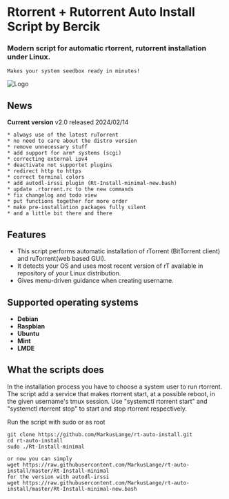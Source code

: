 
# Rtorrent + Rutorrent Auto Install Script by Bercik
### Modern script for automatic rtorrent, rutorrent installation under Linux.
	Makes your system seedbox ready in minutes!

![Logo](https://i.imgur.com/KtvJriL.jpg)

## News

**Current version** v2.0 released 2024/02/14

    * always use of the latest ruTorrent
    * no need to care about the distro version
    * remove unnecessary stuff
    * add support for arm* systems (scgi)
    * correcting external ipv4
    * deactivate not supportet plugins
    * redirect http to https
    * correct terminal colors
    * add autodl-irssi plugin (Rt-Install-minimal-new.bash)
    * update .rtorrent.rc to the new commands
    * fix changelog and todo view
	* put functions together for more order
	* make pre-installation packages fully silent
    * and a little bit there and there

## Features ##

* This script performs automatic installation of rTorrent (BitTorrent client) and ruTorrent(web based GUI).
* It detects your OS and uses most recent version of rT available in repository of your Linux distribution.
* Gives menu-driven guidance when creating username.

## Supported operating systems ##

* **Debian**
* **Raspbian**
* **Ubuntu**
* **Mint**
* **LMDE**

## What the scripts does ##
In the installation process you have to choose a system user to run rtorrent. The script add a service that
makes rtorrent start, at a possible reboot, in the given username's tmux session. Use "systemctl rtorrent start"
and "systemctl rtorrent stop" to start and stop rtorrent respectively.

Run the script with sudo or as root
	
	git clone https://github.com/MarkusLange/rt-auto-install.git
	cd rt-auto-install
	sudo ./Rt-Install-minimal
	
	or now you can simply
	wget https://raw.githubusercontent.com/MarkusLange/rt-auto-install/master/Rt-Install-minimal
	for the version with autodl-irssi
	wget https://raw.githubusercontent.com/MarkusLange/rt-auto-install/master/Rt-Install-minimal-new.bash
